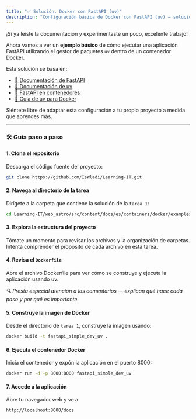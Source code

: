 ```yaml
---
title: "✅ Solución: Docker con FastAPI (uv)"
description: "Configuración básica de Docker con FastAPI (uv) – solución"
---
```


¡Si ya leíste la documentación y experimentaste un poco, excelente trabajo!

Ahora vamos a ver un **ejemplo básico** de cómo ejecutar una aplicación FastAPI utilizando el gestor de paquetes `uv` dentro de un contenedor Docker.

Esta solución se basa en:

- [📘 Documentación de FastAPI](https://fastapi.tiangolo.com/es)
- [📘 Documentación de uv](https://docs.astral.sh/uv/)
- [📘 FastAPI en contenedores](https://fastapi.tiangolo.com/es/deployment/docker/)
- [📘 Guía de uv para Docker](https://docs.astral.sh/uv/guides/integration/docker/)

Siéntete libre de adaptar esta configuración a tu propio proyecto a medida que aprendes más.

---

### 🛠️ Guía paso a paso

#### 1. Clona el repositorio

Descarga el código fuente del proyecto:

```bash
git clone https://github.com/IsWladi/Learning-IT.git
```

#### 2. Navega al directorio de la tarea

Dirígete a la carpeta que contiene la solución de la `tarea 1`:

```bash
cd Learning-IT/web_astro/src/content/docs/es/containers/docker/examples/fastapi/task1
```

#### 3. Explora la estructura del proyecto

Tómate un momento para revisar los archivos y la organización de carpetas. Intenta comprender el propósito de cada archivo en esta tarea.

#### 4. Revisa el `Dockerfile`

Abre el archivo Dockerfile para ver cómo se construye y ejecuta la aplicación usando uv.

_🔍 Presta especial atención a los comentarios — explican qué hace cada paso y por qué es importante._

#### 5. Construye la imagen de Docker

Desde el directorio de `tarea 1`, construye la imagen usando:

```bash
docker build -t fastapi_simple_dev_uv .
```

#### 6. Ejecuta el contenedor Docker

Inicia el contenedor y expón la aplicación en el puerto 8000:

```bash
docker run -d -p 8000:8000 fastapi_simple_dev_uv
```

#### 7. Accede a la aplicación

Abre tu navegador web y ve a:

```
http://localhost:8000/docs
```
